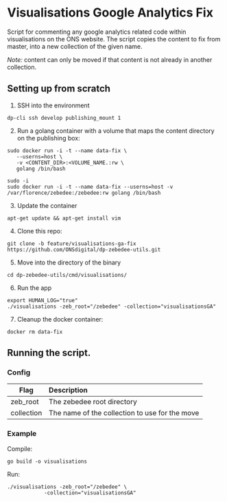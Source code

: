# Visualisations Google Analytics Fix

Script for commenting any google analytics related code within visualisations on the ONS website.
The script copies the content to fix from master, into a new collection of the given name. 

 _Note:_ content can only be moved if that content is not already in another collection. 

## Setting up from scratch

1. SSH into the environment

```
dp-cli ssh develop publishing_mount 1
```

2. Run a golang container with a volume that maps the content directory on the publishing box:
```
sudo docker run -i -t --name data-fix \
   --userns=host \
   -v <CONTENT_DIR>:<VOLUME_NAME.:rw \
   golang /bin/bash
```

```
sudo -i
sudo docker run -i -t --name data-fix --userns=host -v /var/florence/zebedee:/zebedee:rw golang /bin/bash
```

3. Update the container
```
apt-get update && apt-get install vim
```

4. Clone this repo:
```
git clone -b feature/visualisations-ga-fix https://github.com/ONSdigital/dp-zebedee-utils.git
```

5. Move into the directory of the binary
```
cd dp-zebedee-utils/cmd/visualisations/
```

6. Run the app
```
export HUMAN_LOG="true"
./visualisations -zeb_root="/zebedee" -collection="visualisationsGA"
```

7. Cleanup the docker container:
```
docker rm data-fix
```

## Running the script.

### Config

| Flag       | Description                                    |
|------------|:-----------------------------------------------|
| zeb_root   | The zebedee root directory                     |
| collection | The name of the collection to use for the move |

### Example

Compile:
```
go build -o visualisations
```
Run:
```
./visualisations -zeb_root="/zebedee" \
            -collection="visualisationsGA" 
```